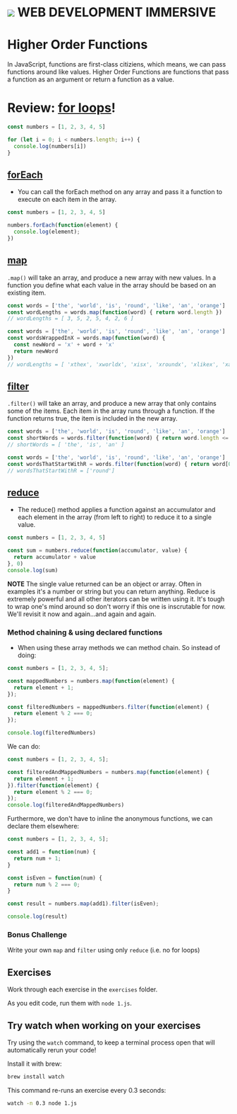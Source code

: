 # ![](https://ga-dash.s3.amazonaws.com/production/assets/logo-9f88ae6c9c3871690e33280fcf557f33.png)  WEB DEVELOPMENT IMMERSIVE

# Higher Order Functions

In JavaScript, functions are first-class citiziens, which means, we can pass functions around like values. 
Higher Order Functions are functions that pass a function as an argument or return a function as a value.

# Review: [for loops](https://developer.mozilla.org/en-US/docs/Web/JavaScript/Reference/Statements/for)!

```javascript
const numbers = [1, 2, 3, 4, 5]

for (let i = 0; i < numbers.length; i++) {
  console.log(numbers[i])
}
```

## [forEach](https://developer.mozilla.org/en-US/docs/Web/JavaScript/Reference/Global_Objects/Array/forEach)

- You can call the forEach method on any array and pass it a function to execute on each item in the array.

```javascript
const numbers = [1, 2, 3, 4, 5]

numbers.forEach(function(element) {
  console.log(element);
})
```

## [map](https://developer.mozilla.org/en-US/docs/Web/JavaScript/Reference/Global_Objects/Array/map)

`.map()` will take an array, and produce a new array with new values. In a function you define what each value in the array should be based on an existing item.

```js
const words = ['the', 'world', 'is', 'round', 'like', 'an', 'orange']
const wordLengths = words.map(function(word) { return word.length })
// wordLengths = [ 3, 5, 2, 5, 4, 2, 6 ]
```

```js
const words = ['the', 'world', 'is', 'round', 'like', 'an', 'orange']
const wordsWrappedInX = words.map(function(word) { 
  const newWord = 'x' + word + 'x'
  return newWord
})
// wordLengths = [ 'xthex', 'xworldx', 'xisx', 'xroundx', 'xlikex', 'xanx', 'xorangex' ]
```

## [filter](https://developer.mozilla.org/en-US/docs/Web/JavaScript/Reference/Global_Objects/Array/filter)

`.filter()` will take an array, and produce a new array that only contains some of the items. Each item in the array runs through a function. If the function returns true, the item is included in the new array.

```js
const words = ['the', 'world', 'is', 'round', 'like', 'an', 'orange']
const shortWords = words.filter(function(word) { return word.length <= 3 })
// shortWords = [ 'the', 'is', 'an' ]
```


```js
const words = ['the', 'world', 'is', 'round', 'like', 'an', 'orange']
const wordsThatStartWithR = words.filter(function(word) { return word[0] === 'r' })
// wordsThatStartWithR = ['round']
```


## [reduce](https://developer.mozilla.org/en-US/docs/Web/JavaScript/Reference/Global_Objects/Array/Reduce)
- The reduce() method applies a function against an accumulator and each element in the array (from left to right) to reduce it to a single value.

```javascript
const numbers = [1, 2, 3, 4, 5]

const sum = numbers.reduce(function(accumulator, value) {
  return accumulator + value
}, 0)
console.log(sum)
```

__NOTE__ The single value returned can be an object or array. Often in examples it's a number or string but you can return anything. Reduce is extremely powerful and all other iterators can be written using it. It's tough to wrap one's mind around so don't worry if this one is inscrutable for now. We'll revisit it now and again...and again and again.

### Method chaining & using declared functions

- When using these array methods we can method chain. So instead of doing:

```javascript
const numbers = [1, 2, 3, 4, 5];

const mappedNumbers = numbers.map(function(element) {
  return element + 1;
});

const filteredNumbers = mappedNumbers.filter(function(element) {
  return element % 2 === 0;
});

console.log(filteredNumbers)
```

We can do:

```javascript
const numbers = [1, 2, 3, 4, 5];

const filteredAndMappedNumbers = numbers.map(function(element) {
  return element + 1;
}).filter(function(element) {
  return element % 2 === 0;
});
console.log(filteredAndMappedNumbers)
```

Furthermore, we don't have to inline the anonymous functions, we can declare them elsewhere:

```javascript
const numbers = [1, 2, 3, 4, 5];

const add1 = function(num) {
  return num + 1;
}

const isEven = function(num) {
  return num % 2 === 0;
}

const result = numbers.map(add1).filter(isEven);

console.log(result)
```

### Bonus Challenge

Write your own `map` and `filter` using only `reduce` (i.e. no for loops)


## Exercises

Work through each exercise in the `exercises` folder. 

As you edit code, run them with `node 1.js`.

## Try watch when working on your exercises

Try using the `watch` command, to keep a terminal process open that will automatically rerun your code!

Install it with brew:

```bash
brew install watch
```

This command re-runs an exercise every 0.3 seconds:

```bash
watch -n 0.3 node 1.js
```
